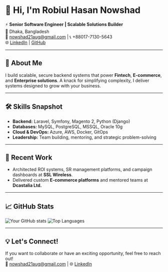 # 👋 Hi, I'm Robiul Hasan Nowshad

⚡ **Senior Software Engineer | Scalable Solutions Builder**  
📍 Dhaka, Bangladesh  
📧 [nowshad21aug@gmail.com](mailto:nowshad21aug@gmail.com) | 📞 +88017-7130-5643  
🌐 [LinkedIn](https://www.linkedin.com/in/robiul-hasan-nowshad) | [GitHub](https://github.com/nowshad7)  

---

## 🚀 **About Me**  
I build scalable, secure backend systems that power **Fintech**, **E-commerce**, and **Enterprise solutions**. A knack for simplifying complexity, I deliver systems designed to grow with your business.  

---

## 🛠️ **Skills Snapshot**  
- **Backend:** Laravel, Symfony, Magento 2, Python (Django)  
- **Databases:** MySQL, PostgreSQL, MSSQL, Oracle 10g  
- **Cloud & DevOps:** Azure, AWS, Docker, GitOps  
- **Leadership:** Team building, mentoring, and strategic problem-solving  

---

## 💼 **Recent Work**  
- Architected ROI systems, SR management platforms, and campaign dashboards at **SSL Wireless**.  
- Delivered custom **E-commerce platforms** and mentored teams at **Dcastalia Ltd.**  

---
## 📈 GitHub Stats
![Your GitHub stats](https://github-readme-stats.vercel.app/api?username=nowshad7&show_icons=true&theme=radical)
![Top Languages](https://github-readme-stats.vercel.app/api/top-langs/?username=nowshad7&layout=compact&theme=radical)

---

## 💡 Let's Connect!
If you want to collaborate or have an exciting opportunity, feel free to reach out!  
📧 [nowshad21aug@gmail.com](mailto:nowshad21aug@gmail.com) | 🌐 [LinkedIn](https://www.linkedin.com/in/rh-nowshad)
